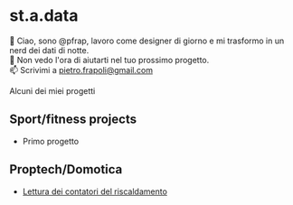 # st.a.data

👋 Ciao, sono @pfrap, lavoro come designer di giorno e mi trasformo in un nerd dei dati di notte.  
💞️ Non vedo l'ora di aiutarti nel tuo prossimo progetto.  
📫 Scrivimi a pietro.frapoli@gmail.com  

Alcuni dei miei progetti  

## Sport/fitness projects
* Primo progetto

## Proptech/Domotica
* [Lettura dei contatori del riscaldamento](Proptech/contatori_riscaldamento/Lettura_contatori_riscaldamento.md)
